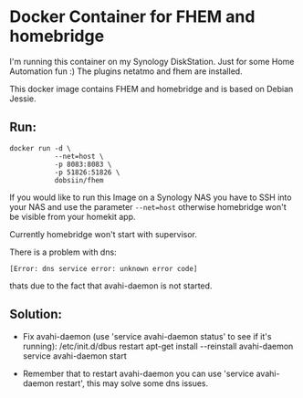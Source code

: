 # Docker Container for FHEM and homebridge

I'm running this container on my Synology DiskStation. Just for some Home Automation fun :)
The plugins netatmo and fhem are installed.

This docker image contains FHEM and homebridge and is based on Debian Jessie.

## Run:
```
docker run -d \
		   --net=host \
           -p 8083:8083 \
           -p 51826:51826 \
           dobsiin/fhem
```

If you would like to run this Image on a Synology NAS you have to SSH into your NAS and
use the parameter ```--net=host``` otherwise homebridge won't be visible from your homekit app.

Currently homebridge won't start with supervisor.

There is a problem with dns:
```
[Error: dns service error: unknown error code]
```
thats due to the fact that avahi-daemon is not started.

## Solution:

 - Fix avahi-daemon (use 'service avahi-daemon status' to see if it's running):
	/etc/init.d/dbus restart
	apt-get install --reinstall avahi-daemon
	service avahi-daemon start

 - Remember that to restart avahi-daemon you can use 'service avahi-daemon restart', this may solve some dns issues. 